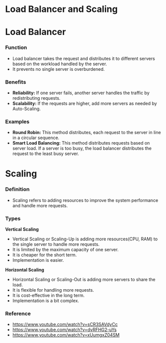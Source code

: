 # Load Balancer and Scaling

# Load Balancer

### Function
* Load balancer takes the request and distributes it to different servers based on the workload handled by the server.
* It prevents no single server is overburdened.
  
### Benefits
* **Reliability:** If one server fails, another server handles the traffic by redistributing requests.
* **Scalability:** If the requests are higher, add more servers as needed by Auto-Scaling.

### Examples
* **Round Robin:** This method distributes, each request to the server in line in a circular sequence.
* **Smart Load Balancing:** This method distributes requests based on server load. If a server is too busy, the load balancer distributes the request to the least busy server. 
  

# Scaling

### Definition
* Scaling refers to adding resources to improve the system performance and handle more requests.

### Types

**Vertical Scaling**
* Vertical Scaling or Scaling-Up is adding more resources(CPU, RAM) to the single server to handle more requests.
* It is limited by the maximum capacity of one server.
* It is cheaper for the short term.
* Implementation is easier.

**Horizontal Scaling**
* Horizontal Scaling or Scaling-Out is adding more servers to share the load.
* It is flexible for handling more requests.
* It is cost-effective in the long term.
* Implementation is a bit complex.



### Reference
* https://www.youtube.com/watch?v=sCR3SAVdyCc
* https://www.youtube.com/watch?v=dvRFHG2-uYs
* https://www.youtube.com/watch?v=xUumgxZ04SM


